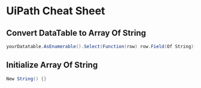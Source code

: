 # UiPath Cheat Sheet

## Convert DataTable to Array Of String
```csharp
yourDatatable.AsEnumerable().Select(Function(row) row.Field(Of String)("Text")).ToArray()
```

## Initialize Array Of String
```csharp
New String() {}
```
